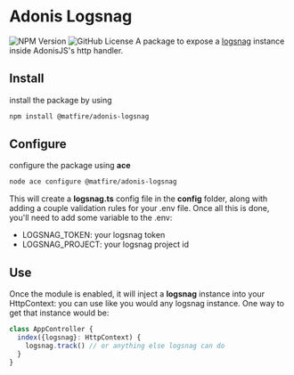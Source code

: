 # Adonis Logsnag

![NPM Version](https://img.shields.io/npm/v/%40matfire%2Fadonis-logsnag)
![GitHub License](https://img.shields.io/github/license/matfire/adonis-logsnag)
A package to expose a [logsnag](https://logsnag.com) instance inside AdonisJS's http handler.

## Install

install the package by using 
```sh
npm install @matfire/adonis-logsnag
```

## Configure

configure the package using **ace**
```sh
node ace configure @matfire/adonis-logsnag
```

This will create a **logsnag.ts** config file in the **config** folder, along with adding a couple validation rules for your .env file.
Once all this is done, you'll need to add some variable to the .env:

- LOGSNAG_TOKEN: your logsnag token
- LOGSNAG_PROJECT: your logsnag project id

## Use

Once the module is enabled, it will inject a **logsnag** instance into your HttpContext: you can use like you would any logsnag instance.
One way to get that instance would be:

```js
class AppController {
  index({logsnag}: HttpContext) {
    logsnag.track() // or anything else logsnag can do
  }
}
```
